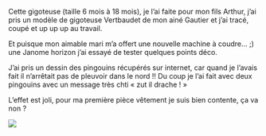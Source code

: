 Cette gigoteuse (taille 6 mois à 18 mois),  je l’ai faite pour mon fils Arthur, j’ai pris un modèle de gigoteuse Vertbaudet de mon ainé Gautier et j’ai tracé, coupé et up up up au travail.

Et puisque mon aimable mari m’a offert une nouvelle machine à coudre… ;) une Janome horizon j’ai essayé de tester quelques points déco.

J’ai pris un dessin des pingouins récupérés sur internet, car quand je l’avais fait il n’arrêtait pas de pleuvoir dans le nord !! Du coup je l’ai fait avec deux pingouins avec un message très chti «  zut il drache ! »

L’effet est joli, pour ma première pièce vêtement je suis bien contente, ça va non ?

![](/images/posts/image19.jpg)

